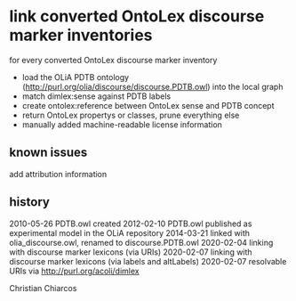 # link converted OntoLex discourse marker inventories

for every converted OntoLex discourse marker inventory
- load the OLiA PDTB ontology (http://purl.org/olia/discourse/discourse.PDTB.owl) into the local graph
- match dimlex:sense against PDTB labels
- create ontolex:reference between OntoLex sense and PDTB concept
- return OntoLex propertys or classes, prune everything else
- manually added machine-readable license information 

## known issues

add attribution information

## history

2010-05-26 PDTB.owl created
2012-02-10 PDTB.owl published as experimental model in the OLiA repository
2014-03-21 linked with olia_discourse.owl, renamed to discourse.PDTB.owl
2020-02-04 linking with discourse marker lexicons (via URIs)
2020-02-07 linking with discourse marker lexicons (via labels and altLabels)
2020-02-07 resolvable URIs via http://purl.org/acoli/dimlex

Christian Chiarcos